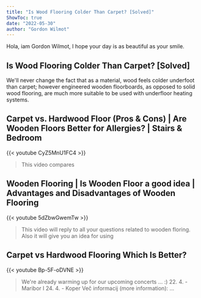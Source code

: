 ```yaml
---
title: "Is Wood Flooring Colder Than Carpet? [Solved]"
ShowToc: true 
date: "2022-05-30"
author: "Gordon Wilmot" 
---
```


Hola, iam Gordon Wilmot, I hope your day is as beautiful as your smile.
## Is Wood Flooring Colder Than Carpet? [Solved]
We'll never change the fact that as a material, wood feels colder underfoot than carpet; however engineered wooden floorboards, as opposed to solid wood flooring, are much more suitable to be used with underfloor heating systems.

## Carpet vs. Hardwood Floor (Pros & Cons) | Are Wooden Floors Better for Allergies? | Stairs & Bedroom
{{< youtube CyZ5MnU1FC4 >}}
>This video compares 

## Wooden Flooring | Is Wooden Floor a good idea | Advantages and Disadvantages of Wooden Flooring
{{< youtube 5dZbwGwemTw >}}
>This video will reply to all your questions related to wooden floring. Also it will give you an idea for using 

## Carpet vs Hardwood Flooring  Which Is Better?
{{< youtube Bp-5F-oDVNE >}}
>We're already warming up for our upcoming concerts ... :) 22. 4. - Maribor I 24. 4. - Koper Več informacij (more information): ...

